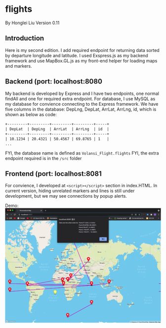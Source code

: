 # flights
By Honglei Liu
Version 0.11
## Introduction
Here is my second edition. I add required endpoint for returning data sorted by departure longitude and latitude.
I used Exspress.js as my backend framework and use MapBox.GL.js as my front-end helper for loading maps and markers.

## Backend (port: localhost:8080
My backend is developed by Express and I have two endpoints, one normal findAll and one for required extra endpoint.
For database, I use MySQL as my database for convience connecting to the Express framework. We have five columns in
the database: DepLng, DepLat, ArrLat, ArrLng, id, which is shown as below as code:
```
+---------+---------+---------+---------+-----+
| DepLat  | DepLng  | ArrLat  | ArrLng  | id  |
+---------+---------+---------+---------+-----+
| 10.1234 | 20.4321 | 50.4567 | 69.8765 | 1   |
...
```
FYI, the database name is defined as ```Volansi_Flight.flights```
FYI, the extra endpoint required is in the ```/src``` folder

## Frontend (port: localhost:8081
For convience, I developed at ```<script></script>``` section in index.HTML. In current version, hiding unrelated 
markers and lines is still under development, but we may see connections by popup alerts.

Demo:
![alt text](https://github.com/hongleileilei/flights/blob/master/map.png)
